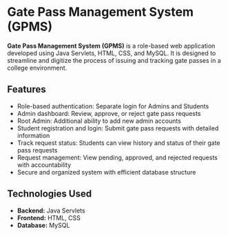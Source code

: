 # Gate Pass Management System (GPMS)

**Gate Pass Management System (GPMS)** is a role-based web application developed using Java Servlets, HTML, CSS, and MySQL. It is designed to streamline and digitize the process of issuing and tracking gate passes in a college environment.

## Features

- Role-based authentication: Separate login for Admins and Students  
- Admin dashboard: Review, approve, or reject gate pass requests  
- Root Admin: Additional ability to add new admin accounts  
- Student registration and login: Submit gate pass requests with detailed information  
- Track request status: Students can view history and status of their gate pass requests  
- Request management: View pending, approved, and rejected requests with accountability  
- Secure and organized system with efficient database structure  

## Technologies Used

- **Backend:** Java Servlets  
- **Frontend:** HTML, CSS  
- **Database:** MySQL  
